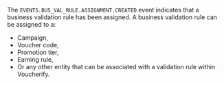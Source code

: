 The `EVENTS.BUS_VAL_RULE.ASSIGNMENT.CREATED` event indicates that a business validation rule has been assigned. A business validation rule can be assigned to a:
- Campaign,
- Voucher code,
- Promotion tier,
- Earning rule,
- Or any other entity that can be associated with a validation rule within Voucherify.